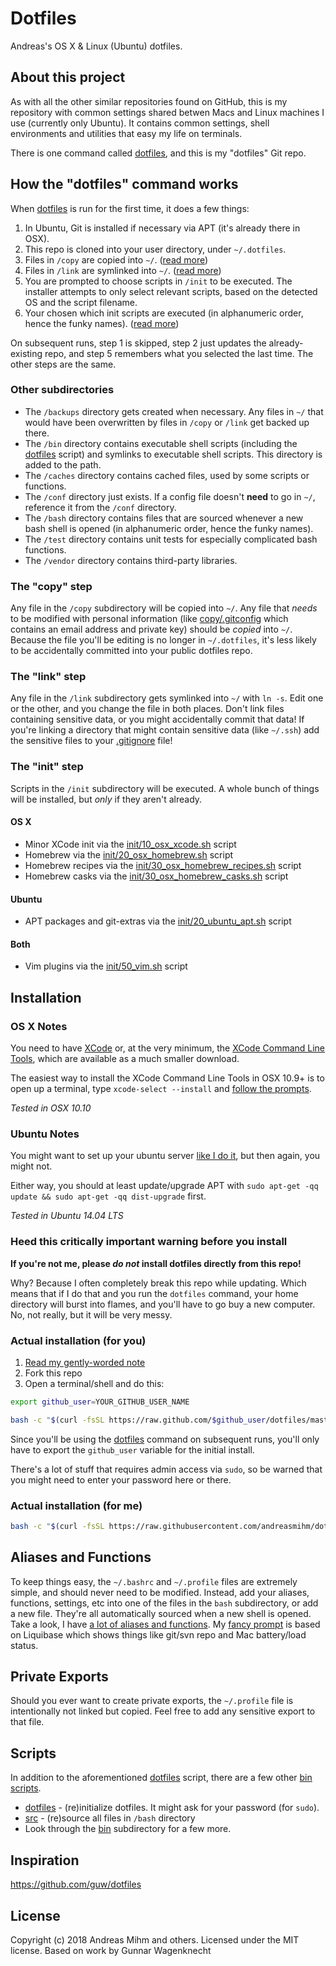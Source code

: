 # Dotfiles

Andreas's OS X & Linux (Ubuntu) dotfiles.

## About this project

As with all the other similar repositories found on GitHub, this is my repository with common settings shared betwen Macs and Linux machines I use (currently only Ubuntu). It contains common settings, shell environments and utilities that easy my life on terminals.

There is one command called [dotfiles][dotfiles], and this is my "dotfiles" Git repo.

[dotfiles]: bin/dotfiles

## How the "dotfiles" command works

When [dotfiles][dotfiles] is run for the first time, it does a few things:

1. In Ubuntu, Git is installed if necessary via APT (it's already there in OSX).
1. This repo is cloned into your user directory, under `~/.dotfiles`.
1. Files in `/copy` are copied into `~/`. ([read more](#the-copy-step))
1. Files in `/link` are symlinked into `~/`. ([read more](#the-link-step))
1. You are prompted to choose scripts in `/init` to be executed. The installer attempts to only select relevant scripts, based on the detected OS and the script filename.
1. Your chosen which init scripts are executed (in alphanumeric order, hence the funky names). ([read more](#the-init-step))

On subsequent runs, step 1 is skipped, step 2 just updates the already-existing repo, and step 5 remembers what you selected the last time. The other steps are the same.

### Other subdirectories

* The `/backups` directory gets created when necessary. Any files in `~/` that would have been overwritten by files in `/copy` or `/link` get backed up there.
* The `/bin` directory contains executable shell scripts (including the [dotfiles][dotfiles] script) and symlinks to executable shell scripts. This directory is added to the path.
* The `/caches` directory contains cached files, used by some scripts or functions.
* The `/conf` directory just exists. If a config file doesn't **need** to go in `~/`, reference it from the `/conf` directory.
* The `/bash` directory contains files that are sourced whenever a new bash shell is opened (in alphanumeric order, hence the funky names).
* The `/test` directory contains unit tests for especially complicated bash functions.
* The `/vendor` directory contains third-party libraries.

### The "copy" step
Any file in the `/copy` subdirectory will be copied into `~/`. Any file that _needs_ to be modified with personal information (like [copy/.gitconfig](copy/.gitconfig) which contains an email address and private key) should be _copied_ into `~/`. Because the file you'll be editing is no longer in `~/.dotfiles`, it's less likely to be accidentally committed into your public dotfiles repo.

### The "link" step
Any file in the `/link` subdirectory gets symlinked into `~/` with `ln -s`. Edit one or the other, and you change the file in both places. Don't link files containing sensitive data, or you might accidentally commit that data! If you're linking a directory that might contain sensitive data (like `~/.ssh`) add the sensitive files to your [.gitignore](.gitignore) file!

### The "init" step
Scripts in the `/init` subdirectory will be executed. A whole bunch of things will be installed, but _only_ if they aren't already.

#### OS X

* Minor XCode init via the [init/10_osx_xcode.sh](init/10_osx_xcode.sh) script
* Homebrew via the [init/20_osx_homebrew.sh](init/20_osx_homebrew.sh) script
* Homebrew recipes via the [init/30_osx_homebrew_recipes.sh](init/30_osx_homebrew_recipes.sh) script
* Homebrew casks via the [init/30_osx_homebrew_casks.sh](init/30_osx_homebrew_casks.sh) script

#### Ubuntu
* APT packages and git-extras via the [init/20_ubuntu_apt.sh](init/20_ubuntu_apt.sh) script

#### Both
* Vim plugins via the [init/50_vim.sh](init/50_vim.sh) script

## Installation

### OS X Notes

You need to have [XCode](https://developer.apple.com/downloads/index.action?=xcode) or, at the very minimum, the [XCode Command Line Tools](https://developer.apple.com/downloads/index.action?=command%20line%20tools), which are available as a much smaller download.

The easiest way to install the XCode Command Line Tools in OSX 10.9+ is to open up a terminal, type `xcode-select --install` and [follow the prompts](http://osxdaily.com/2014/02/12/install-command-line-tools-mac-os-x/).

_Tested in OSX 10.10_

### Ubuntu Notes

You might want to set up your ubuntu server [like I do it](ansible/roles/ubuntu.yml), but then again, you might not.

Either way, you should at least update/upgrade APT with `sudo apt-get -qq update && sudo apt-get -qq dist-upgrade` first.

_Tested in Ubuntu 14.04 LTS_

### Heed this critically important warning before you install

**If you're not me, please _do not_ install dotfiles directly from this repo!**

Why? Because I often completely break this repo while updating. Which means that if I do that and you run the `dotfiles` command, your home directory will burst into flames, and you'll have to go buy a new computer. No, not really, but it will be very messy.

### Actual installation (for you)

1. [Read my gently-worded note](#heed-this-critically-important-warning-before-you-install)
1. Fork this repo
1. Open a terminal/shell and do this:

```sh
export github_user=YOUR_GITHUB_USER_NAME

bash -c "$(curl -fsSL https://raw.github.com/$github_user/dotfiles/master/bin/dotfiles)" && source ~/.bashrc
```

Since you'll be using the [dotfiles][dotfiles] command on subsequent runs, you'll only have to export the `github_user` variable for the initial install.

There's a lot of stuff that requires admin access via `sudo`, so be warned that you might need to enter your password here or there.

### Actual installation (for me)

```sh
bash -c "$(curl -fsSL https://raw.githubusercontent.com/andreasmihm/dotfiles/master/bin/dotfiles)" && source ~/.bashrc
```

## Aliases and Functions
To keep things easy, the `~/.bashrc` and `~/.profile` files are extremely simple, and should never need to be modified. Instead, add your aliases, functions, settings, etc into one of the files in the `bash` subdirectory, or add a new file. They're all automatically sourced when a new shell is opened. Take a look, I have [a lot of aliases and functions](bash). My [fancy prompt](bash/50_prompt.sh) is based on Liquibase which shows things like git/svn repo and Mac battery/load status.

## Private Exports
Should you ever want to create private exports, the `~/.profile` file is intentionally not linked but copied. Feel free to add any sensitive export to that file.

## Scripts
In addition to the aforementioned [dotfiles][dotfiles] script, there are a few other [bin scripts](bin).

* [dotfiles][dotfiles] - (re)initialize dotfiles. It might ask for your password (for `sudo`).
* [src](link/.bashrc#L8-18) - (re)source all files in `/bash` directory
* Look through the [bin](bin) subdirectory for a few more.

## Inspiration
<https://github.com/guw/dotfiles>

## License
Copyright (c) 2018 Andreas Mihm and others.
Licensed under the MIT license.
Based on work by Gunnar Wagenknecht
